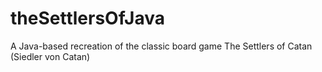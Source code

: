 # theSettlersOfJava
A Java-based recreation of the classic board game The Settlers of Catan (Siedler von Catan)
